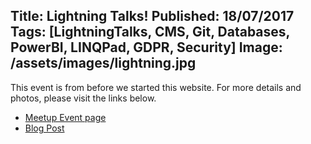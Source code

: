 Title: Lightning Talks!
Published: 18/07/2017
Tags: [LightningTalks, CMS, Git, Databases, PowerBI, LINQPad, GDPR, Security]
Image: /assets/images/lightning.jpg
---
This event is from before we started this website. For more details and photos, please visit the links below.

* [Meetup Event page](https://www.meetup.com/dotnetoxford/events/241048316/)
* [Blog Post](https://www.danclarke.com/dotnetoxford-july-2017)
